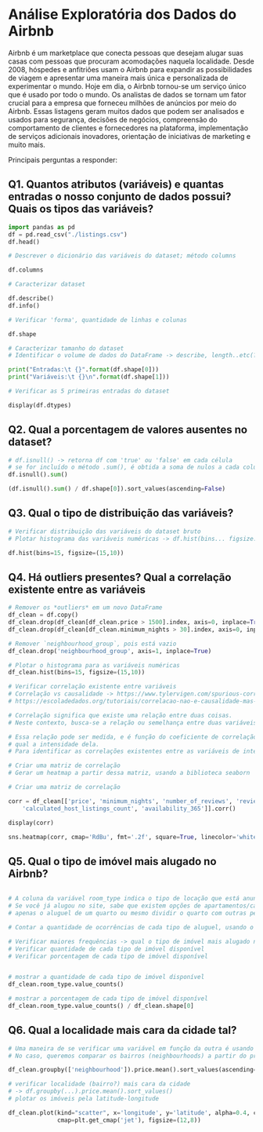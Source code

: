 # Análise Exploratória dos Dados do Airbnb

Airbnb é um marketplace que conecta pessoas que desejam alugar suas casas com pessoas que procuram acomodações naquela localidade. Desde 2008, hóspedes e anfitriões usam o Airbnb para expandir as possibilidades de viagem e apresentar uma maneira mais única e personalizada de experimentar o mundo. Hoje em dia, o Airbnb tornou-se um serviço único que é usado por todo o mundo. Os analistas de dados se tornam um fator crucial para a empresa que forneceu milhões de anúncios por meio do Airbnb. Essas listagens geram muitos dados que podem ser analisados ​​e usados ​​para segurança, decisões de negócios, compreensão do comportamento de clientes e fornecedores na plataforma, implementação de serviços adicionais inovadores, orientação de iniciativas de marketing e muito mais.

Principais perguntas a responder:

## Q1. Quantos atributos (variáveis) e quantas entradas o nosso conjunto de dados possui? Quais os tipos das variáveis?

```Python
import pandas as pd
df = pd.read_csv("./listings.csv")
df.head()

# Descrever o dicionário das variáveis do dataset; método columns

df.columns

# Caracterizar dataset

df.describe()
df.info()

# Verificar 'forma', quantidade de linhas e colunas

df.shape

# Caracterizar tamanho do dataset
# Identificar o volume de dados do DataFrame -> describe, length..etc(?)

print("Entradas:\t {}".format(df.shape[0]))
print("Variáveis:\t {}\n".format(df.shape[1]))

# Verificar as 5 primeiras entradas do dataset

display(df.dtypes)

```

## Q2. Qual a porcentagem de valores ausentes no dataset?

```Python
# df.isnull() -> retorna df com 'true' ou 'false' em cada célula
# se for incluído o método .sum(), é obtida a soma de nulos a cada coluna
df.isnull().sum()

(df.isnull().sum() / df.shape[0]).sort_values(ascending=False)

```

## Q3. Qual o tipo de distribuição das variáveis?

```Python
# Verificar distribuição das variáveis do dataset bruto
# Plotar histograma das variáveis numéricas -> df.hist(bins... figsize...)

df.hist(bins=15, figsize=(15,10))

```

## Q4. Há outliers presentes? Qual a correlação existente entre as variáveis

```Python
# Remover os *outliers* em um novo DataFrame
df_clean = df.copy()
df_clean.drop(df_clean[df_clean.price > 1500].index, axis=0, inplace=True)
df_clean.drop(df_clean[df_clean.minimum_nights > 30].index, axis=0, inplace=True)

# Remover `neighbourhood_group`, pois está vazio
df_clean.drop('neighbourhood_group', axis=1, inplace=True)

# Plotar o histograma para as variáveis numéricas
df_clean.hist(bins=15, figsize=(15,10))

# Verificar correlação existente entre variáveis
# Correlação vs causalidade -> https://www.tylervigen.com/spurious-correlations
# https://escoladedados.org/tutoriais/correlacao-nao-e-causalidade-mas-o-que-e-entao/

# Correlação significa que existe uma relação entre duas coisas.
# Neste contexto, busca-se a relação ou semelhança entre duas variáveis.

# Essa relação pode ser medida, e é função do coeficiente de correlação estabelecer
# qual a intensidade dela.
# Para identificar as correlações existentes entre as variáveis de interesse, vou:

# Criar uma matriz de correlação
# Gerar um heatmap a partir dessa matriz, usando a biblioteca seaborn

# Criar uma matriz de correlação

corr = df_clean[['price', 'minimum_nights', 'number_of_reviews', 'reviews_per_month',
    'calculated_host_listings_count', 'availability_365']].corr()

display(corr)

sns.heatmap(corr, cmap='RdBu', fmt='.2f', square=True, linecolor='white', annot=True)

```

## Q5. Qual o tipo de imóvel mais alugado no Airbnb?

```Python

# A coluna da variável room_type indica o tipo de locação que está anunciada no Airbnb.
# Se você já alugou no site, sabe que existem opções de apartamentos/casas inteiras,
# apenas o aluguel de um quarto ou mesmo dividir o quarto com outras pessoas.

# Contar a quantidade de ocorrências de cada tipo de aluguel, usando o método value_counts().

# Verificar maiores frequências -> qual o tipo de imóvel mais alugado no airbnb
# Verificar quantidade de cada tipo de imóvel disponível
# Verificar porcentagem de cada tipo de imóvel disponível


# mostrar a quantidade de cada tipo de imóvel disponível
df_clean.room_type.value_counts()

# mostrar a porcentagem de cada tipo de imóvel disponível
df_clean.room_type.value_counts() / df_clean.shape[0]

```

## Q6. Qual a localidade mais cara da cidade tal?

```Python
# Uma maneira de se verificar uma variável em função da outra é usando groupby().
# No caso, queremos comparar os bairros (neighbourhoods) a partir do preço de locação.

df_clean.groupby(['neighbourhood']).price.mean().sort_values(ascending=False)[:10]

# verificar localidade (bairro?) mais cara da cidade
# -> df.groupby(...).price.mean().sort_values()
# plotar os imóveis pela latitude-longitude

df_clean.plot(kind="scatter", x='longitude', y='latitude', alpha=0.4, c=df_clean['price'], s=8,
              cmap=plt.get_cmap('jet'), figsize=(12,8))

```
